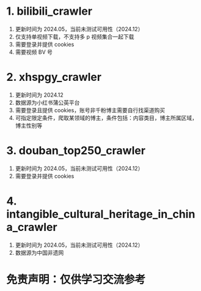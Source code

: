 # 1. bilibili_crawler
1. 更新时间为 2024.05，当前未测试可用性（2024.12）
2. 仅支持单视频下载，不支持多 p 视频集合一起下载
3. 需要登录并提供 cookies
4. 需要视频 BV 号
# 2. xhspgy_crawler
1. 更新时间为 2024.12
2. 数据源为小红书蒲公英平台
3. 需要登录且提供 cookies，账号非千粉博主需要自行找渠道购买
4. 可指定限定条件，爬取某领域的博主，条件包括：内容类目，博主所属区域，博主性别等
# 3. douban_top250_crawler
1. 更新时间为 2024.05，当前未测试可用性（2024.12）
2. 需要登录并提供 cookies
# 4. intangible_cultural_heritage_in_china_crawler
1. 更新时间为 2024.05，当前未测试可用性（2024.12）
2. 数据源为中国非遗网
# 免责声明：仅供学习交流参考
